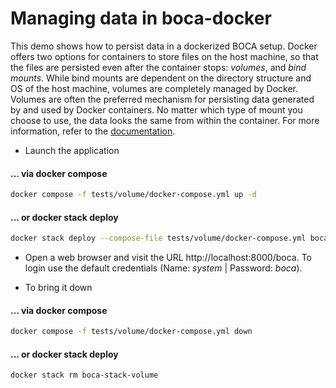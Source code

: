 # Managing data in boca-docker

This demo shows how to persist data in a dockerized BOCA setup. Docker offers two options for containers to store files on the host machine, so that the files are persisted even after the container stops: _volumes_, and _bind mounts_. While bind mounts are dependent on the directory structure and OS of the host machine, volumes are completely managed by Docker. Volumes are often the preferred mechanism for persisting data generated by and used by Docker containers. No matter which type of mount you choose to use, the data looks the same from within the container. For more information, refer to the [documentation](https://docs.docker.com/storage/).

* Launch the application

#### ... via docker compose

```bash
docker compose -f tests/volume/docker-compose.yml up -d
```

#### ... or docker stack deploy

```bash
docker stack deploy --compose-file tests/volume/docker-compose.yml boca-stack-volume
```

* Open a web browser and visit the URL http://localhost:8000/boca. To login use the default credentials (Name: _system_ | Password: _boca_).

* To bring it down

#### ... via docker compose

```bash
docker compose -f tests/volume/docker-compose.yml down
```

#### ... or docker stack deploy

```bash
docker stack rm boca-stack-volume
```
